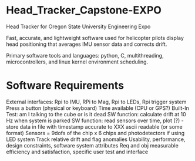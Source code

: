 # Head_Tracker_Capstone-EXPO
Head Tracker for Oregon State University Engineering Expo



Fast, accurate, and lightweight software used for helicopter pilots display head positioning that averages IMU sensor data and corrects drift. 

Primary software tools and languages: python, C, multithreading, microcontrollers, and linux kernel environment scheduling.

# Software Requirements
External interfaces: Rpi to IMU, RPi to Mag, Rpi to LEDs, Rpi trigger system
Press a button (physical or keyboard)
Time available (CPU or GPS?)
Built-In Test: am I talking to the cube or is it dead
SW function: calculate drift at 10 Hz when system is parked
SW function: read sensors over time, plot (?) - store data in file with timestamp accurate to XXX ascii readable (or some format)
Sensors = 9dofs of the chip x 6 chips and photodetectors if using LED system
Track relative drift and flag anomalies
Usability, performance, design constraints, software system attributes
Req and obj measurable efficiency and satisfaction, specific user test and interface
